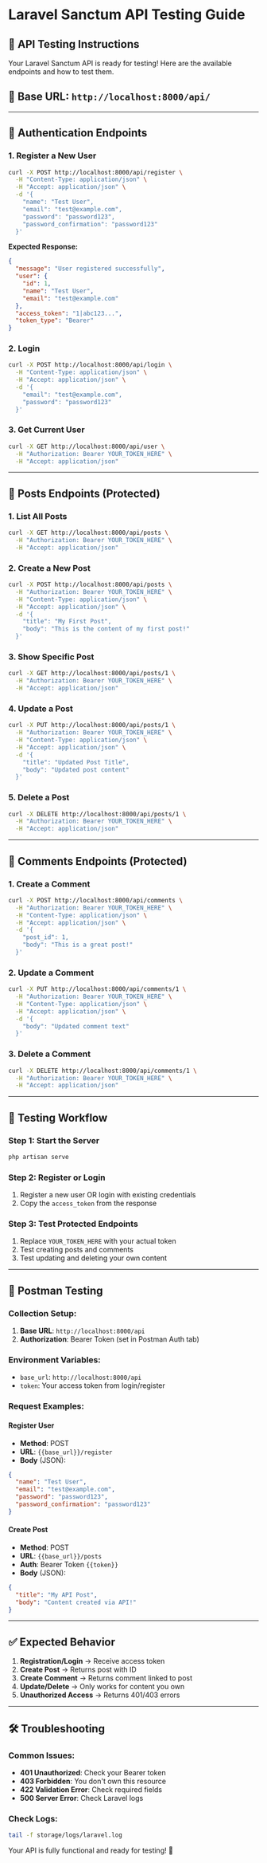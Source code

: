 # Laravel Sanctum API Testing Guide

## 🚀 **API Testing Instructions**

Your Laravel Sanctum API is ready for testing! Here are the available endpoints and how to test them.

## 📍 **Base URL**: `http://localhost:8000/api/`

---

## 🔐 **Authentication Endpoints**

### 1. **Register a New User**
```bash
curl -X POST http://localhost:8000/api/register \
  -H "Content-Type: application/json" \
  -H "Accept: application/json" \
  -d '{
    "name": "Test User",
    "email": "test@example.com", 
    "password": "password123",
    "password_confirmation": "password123"
  }'
```

**Expected Response:**
```json
{
  "message": "User registered successfully",
  "user": {
    "id": 1,
    "name": "Test User",
    "email": "test@example.com"
  },
  "access_token": "1|abc123...",
  "token_type": "Bearer"
}
```

### 2. **Login**
```bash
curl -X POST http://localhost:8000/api/login \
  -H "Content-Type: application/json" \
  -H "Accept: application/json" \
  -d '{
    "email": "test@example.com",
    "password": "password123"
  }'
```

### 3. **Get Current User**
```bash
curl -X GET http://localhost:8000/api/user \
  -H "Authorization: Bearer YOUR_TOKEN_HERE" \
  -H "Accept: application/json"
```

---

## 📝 **Posts Endpoints (Protected)**

### 1. **List All Posts**
```bash
curl -X GET http://localhost:8000/api/posts \
  -H "Authorization: Bearer YOUR_TOKEN_HERE" \
  -H "Accept: application/json"
```

### 2. **Create a New Post**
```bash
curl -X POST http://localhost:8000/api/posts \
  -H "Authorization: Bearer YOUR_TOKEN_HERE" \
  -H "Content-Type: application/json" \
  -H "Accept: application/json" \
  -d '{
    "title": "My First Post",
    "body": "This is the content of my first post!"
  }'
```

### 3. **Show Specific Post**
```bash
curl -X GET http://localhost:8000/api/posts/1 \
  -H "Authorization: Bearer YOUR_TOKEN_HERE" \
  -H "Accept: application/json"
```

### 4. **Update a Post**
```bash
curl -X PUT http://localhost:8000/api/posts/1 \
  -H "Authorization: Bearer YOUR_TOKEN_HERE" \
  -H "Content-Type: application/json" \
  -H "Accept: application/json" \
  -d '{
    "title": "Updated Post Title",
    "body": "Updated post content"
  }'
```

### 5. **Delete a Post**
```bash
curl -X DELETE http://localhost:8000/api/posts/1 \
  -H "Authorization: Bearer YOUR_TOKEN_HERE" \
  -H "Accept: application/json"
```

---

## 💬 **Comments Endpoints (Protected)**

### 1. **Create a Comment**
```bash
curl -X POST http://localhost:8000/api/comments \
  -H "Authorization: Bearer YOUR_TOKEN_HERE" \
  -H "Content-Type: application/json" \
  -H "Accept: application/json" \
  -d '{
    "post_id": 1,
    "body": "This is a great post!"
  }'
```

### 2. **Update a Comment**
```bash
curl -X PUT http://localhost:8000/api/comments/1 \
  -H "Authorization: Bearer YOUR_TOKEN_HERE" \
  -H "Content-Type: application/json" \
  -H "Accept: application/json" \
  -d '{
    "body": "Updated comment text"
  }'
```

### 3. **Delete a Comment**
```bash
curl -X DELETE http://localhost:8000/api/comments/1 \
  -H "Authorization: Bearer YOUR_TOKEN_HERE" \
  -H "Accept: application/json"
```

---

## 🧪 **Testing Workflow**

### **Step 1: Start the Server**
```bash
php artisan serve
```

### **Step 2: Register or Login**
1. Register a new user OR login with existing credentials
2. Copy the `access_token` from the response

### **Step 3: Test Protected Endpoints**
1. Replace `YOUR_TOKEN_HERE` with your actual token
2. Test creating posts and comments
3. Test updating and deleting your own content

---

## 📱 **Postman Testing**

### **Collection Setup:**
1. **Base URL**: `http://localhost:8000/api`
2. **Authorization**: Bearer Token (set in Postman Auth tab)

### **Environment Variables:**
- `base_url`: `http://localhost:8000/api`
- `token`: Your access token from login/register

### **Request Examples:**

#### **Register User**
- **Method**: POST
- **URL**: `{{base_url}}/register`
- **Body** (JSON):
```json
{
  "name": "Test User",
  "email": "test@example.com",
  "password": "password123", 
  "password_confirmation": "password123"
}
```

#### **Create Post**
- **Method**: POST
- **URL**: `{{base_url}}/posts`
- **Auth**: Bearer Token `{{token}}`
- **Body** (JSON):
```json
{
  "title": "My API Post",
  "body": "Content created via API!"
}
```

---

## ✅ **Expected Behavior**

1. **Registration/Login** → Receive access token
2. **Create Post** → Returns post with ID
3. **Create Comment** → Returns comment linked to post
4. **Update/Delete** → Only works for content you own
5. **Unauthorized Access** → Returns 401/403 errors

---

## 🛠️ **Troubleshooting**

### **Common Issues:**
- **401 Unauthorized**: Check your Bearer token
- **403 Forbidden**: You don't own this resource
- **422 Validation Error**: Check required fields
- **500 Server Error**: Check Laravel logs

### **Check Logs:**
```bash
tail -f storage/logs/laravel.log
```

Your API is fully functional and ready for testing! 🎉

